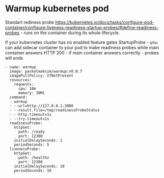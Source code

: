 # Warmup kubernetes pod
Standart rediness probe https://kubernetes.io/docs/tasks/configure-pod-container/configure-liveness-readiness-startup-probes/#define-readiness-probes - runs on the container during its whole lifecycle.

If your kubernetes cluster has no enabled feature gates StartupProbe - you can add sidecar container to your pod to make readiness probes while main container answers HTTP 200 - if main container answers correctly - probes will ends
```
- name: warmup
  image: paskalmaksim/warmup:v0.0.7
  imagePullPolicy: IfNotPresent
  resources:
    requests:
      cpu: 10m
      memory: 30Mi
  command:
  - warmup
  - --url=http://127.0.0.1:3000
  - --result.file=/tmp/readinessProbeStatus
  - --http.timeout=1s
  - --try.timeout=1s
  readinessProbe:
    httpGet:
      path: /ready
      port: 12380
    initialDelaySeconds: 1
    periodSeconds: 5
  livenessProbe:
    httpGet:
      path: /healthz
      port: 12380
    initialDelaySeconds: 10
    periodSeconds: 10
```